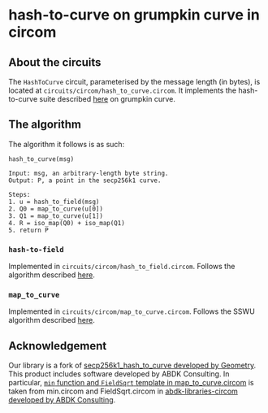# hash-to-curve on grumpkin curve in circom
<!-- 
## Quick start

First, install `circom-helper` dependencies following [these
instructions](https://github.com/weijiekoh/circom-helper). Note that you'll
need an Intel machine running Linux (ideally the Debian, Ubuntu or OpenSuse
distributions).

1. Clone this repository and navigate to the project root.
2. Run `npm i`
3. In a different terminal, navigate to the project root and run `npm run circom-helper`.
3. In a different terminal, navigate to the project root and run `npm run test`. -->

## About the circuits

The `HashToCurve` circuit, parameterised by the message length (in bytes), is
located at `circuits/circom/hash_to_curve.circom`. It implements the hash-to-curve suite described
[here](https://www.ietf.org/archive/id/draft-irtf-cfrg-hash-to-curve-13.html#appendix-J.8.1) on grumpkin curve.

<!-- ## Constraints

A circuit parameterised for a message with length 3 will have 2217282
constraints, and a circuit for a message of length 64 will have 2218762
constraints. In practice, messages will be longer, and the number of
constraints will be accordingly larger. The bulk of the constraints come from
the `hash-to-field` circuit which involves multiple SHA256 hashes. -->

## The algorithm

The algorithm it follows is as such:

```
hash_to_curve(msg)

Input: msg, an arbitrary-length byte string.
Output: P, a point in the secp256k1 curve.

Steps:
1. u = hash_to_field(msg)
2. Q0 = map_to_curve(u[0])
3. Q1 = map_to_curve(u[1])
4. R = iso_map(Q0) + iso_map(Q1)
5. return P
```

### `hash-to-field`

Implemented in `circuits/circom/hash_to_field.circom`. Follows the algorithm
described
[here](https://www.ietf.org/archive/id/draft-irtf-cfrg-hash-to-curve-13.html#hashtofield).

<!-- Constraints: 1881345 where the message length is 3. -->

### `map_to_curve`

Implemented in `circuits/circom/map_to_curve.circom`. Follows the SSWU
algorithm described
[here](https://www.ietf.org/archive/id/draft-irtf-cfrg-hash-to-curve-13.html#simple-swu).

<!-- Constraints: 68792 -->

<!-- ### `iso_map`

Implemented in `circuits/circom/iso_map.circom`. Follows the algorithm
described
[here](https://www.ietf.org/archive/id/draft-irtf-cfrg-hash-to-curve-13.html#appx-iso-secp256k1).

Constraints: 95331 -->

## Acknowledgement
Our library is a fork of [secp256k1_hash_to_curve developed by Geometry](https://github.com/geometryresearch/secp256k1_hash_to_curve). This product includes software developed by ABDK Consulting. In particular, [`min` function and `FieldSqrt` template in map_to_curve.circom](https://github.com/zkemail/circom-grumpkin/blob/main/circuits/map_to_curve.circom#L209-L271) is taken from min.circom and FieldSqrt.circom in [abdk-libraries-circom developed by ABDK Consulting](https://github.com/abdk-consulting/abdk-libraries-circom/tree/master).